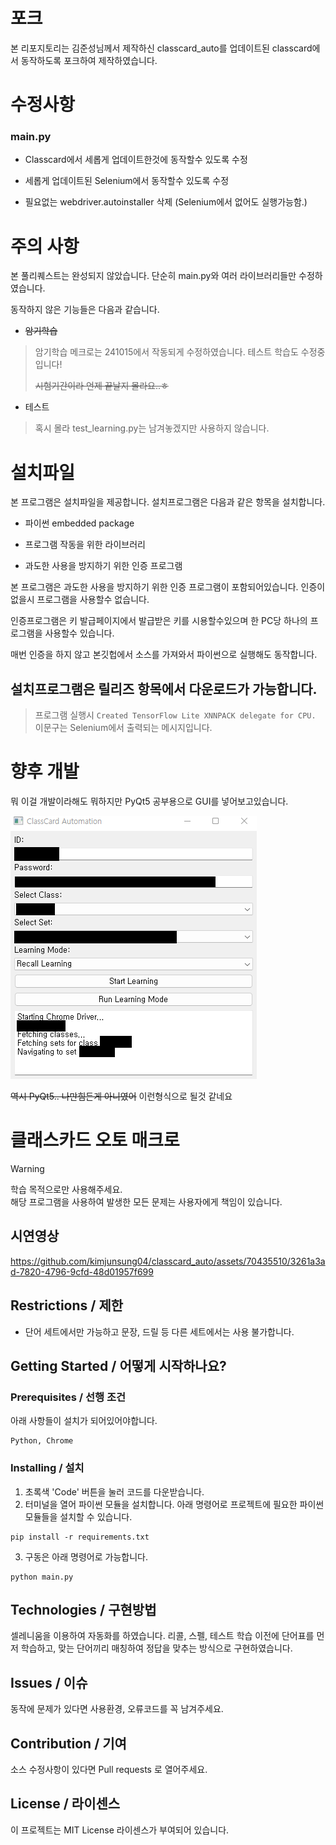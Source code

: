 # 포크
본 리포지토리는 김준성님께서 제작하신 classcard_auto를 업데이트된 classcard에서 동작하도록 포크하여 제작하였습니다.

# 수정사항
### main.py 

* Classcard에서 세롭게 업데이트한것에 동작할수 있도록 수정
  
* 세롭게 업데이트된 Selenium에서 동작할수 있도록 수정

* 필요없는 webdriver.autoinstaller 삭제 (Selenium에서 없어도 실행가능함.)

# 주의 사항
본 풀리퀘스트는 완성되지 않았습니다. 단순히 main.py와 여러 라이브러리들만 수정하였습니다.

동작하지 않은 기능들은 다음과 같습니다.


* ~~암기학습~~
> 암기학습 메크로는 241015에서 작동되게 수정하였습니다.
> 테스트 학습도 수정중입니다!
> 
> ~~시험기간이라 언제 끝날지 몰라요..ㅎ~~



* 테스트

> 혹시 몰라 test_learning.py는 남겨놓겠지만 사용하지 않습니다.


# 설치파일
본 프로그램은 설치파일을 제공합니다. 설치프로그램은 다음과 같은 항목을 설치합니다.

* 파이썬 embedded package

* 프로그램 작동을 위한 라이브러리

* 과도한 사용을 방지하기 위한 인증 프로그램

본 프로그램은 과도한 사용을 방지하기 위한 인증 프로그램이 포함되어있습니다. 인증이 없을시 프로그램을 사용할수 없습니다.

인증프로그램은 키 발급페이지에서 발급받은 키를 시용할수있으며 한 PC당 하나의 프로그램을 사용할수 있습니다.


매번 인증을 하지 않고 본깃헙에서 소스를 가져와서 파이썬으로 실행해도 동작합니다.

## 설치프로그램은 릴리즈 항목에서 다운로드가 가능합니다.
> 프로그램 실행시 ```Created TensorFlow Lite XNNPACK delegate for CPU.``` 이문구는 Selenium에서 출력되는 메시지입니다.

# 향후 개발
뭐 이걸 개발이라해도 뭐하지만 PyQt5 공부용으로 GUI를 넣어보고있습니다.


<img src="image.png">


~~역시 PyQt5.. 나만힘든게 아니였어~~
이런형식으로 될것 같네요

# 클래스카드 오토 매크로

> [!Warning]
> 학습 목적으로만 사용해주세요.<br>
> 해당 프로그램을 사용하여 발생한 모든 문제는 사용자에게 책임이 있습니다.

## 시연영상

https://github.com/kimjunsung04/classcard_auto/assets/70435510/3261a3ad-7820-4796-9cfd-48d01957f699

## Restrictions / 제한

 - 단어 세트에서만 가능하고 문장, 드릴 등 다른 세트에서는 사용 불가합니다. 

## Getting Started / 어떻게 시작하나요?

### Prerequisites / 선행 조건

아래 사항들이 설치가 되어있어야합니다.

```
Python, Chrome
```

### Installing / 설치

1. 초록색 'Code' 버튼을 눌러 코드를 다운받습니다. 
2. 터미널을 열어 파이썬 모듈을 설치합니다. 
아래 명령어로 프로젝트에 필요한 파이썬 모듈들을 설치할 수 있습니다.

```
pip install -r requirements.txt
```

3. 구동은 아래 명령어로 가능합니다.

```
python main.py
```

## Technologies / 구현방법

셀레니움을 이용하여 자동화를 하였습니다.
리콜, 스펠, 테스트 학습 이전에 단어표를 먼저 학습하고, 
맞는 단어끼리 매칭하여 정답을 맞추는 방식으로 구현하였습니다.

## Issues / 이슈

동작에 문제가 있다면 사용환경, 오류코드를 꼭 남겨주세요.

## Contribution / 기여

소스 수정사항이 있다면 Pull requests 로 열어주세요.

## License / 라이센스

이 프로젝트는 MIT License 라이센스가 부여되어 있습니다.
